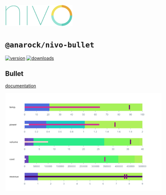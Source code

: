 <a href="https://nivo.rocks"><img alt="nivo" src="https://raw.githubusercontent.com/plouc/nivo/master/nivo.png" width="216" height="68"/></a>

# `@anarock/nivo-bullet`

[![version](https://img.shields.io/npm/v/@anarock/nivo-bullet?style=for-the-badge)](https://www.npmjs.com/package/@anarock/nivo-bullet)
[![downloads](https://img.shields.io/npm/dm/@anarock/nivo-bullet?style=for-the-badge)](https://www.npmjs.com/package/@anarock/nivo-bullet)

## Bullet

[documentation](http://nivo.rocks/bullet/)

![Bullet](https://raw.githubusercontent.com/plouc/nivo/master/website/src/assets/captures/bullet.png)
